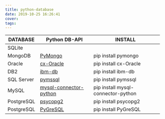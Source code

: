 ```yaml
---
title: python-database
date: 2019-10-25 16:26:41
cover:
tags:
---
```


DATABASE | Python DB-API | INSTALL 
-|-|-
SQLite |
MongoDB | [PyMongo](https://api.mongodb.com/python/current) | pip install pymongo
Oracle | [cx-Oracle](https://oracle.github.io/python-cx_Oracle/) | pip install cx-Oracle
DB2 | [ibm-db](https://github.com/ibmdb/python-ibmdb) | pip install ibm-db
SQL Server | [pymssql](https://github.com/pymssql/pymssql) | pip install pymssql
MySQL | [mysql-connector-python](https://dev.mysql.com/doc/connector-python/en/) | pip install mysql-connector-python
PostgreSQL | [psycopg2](http://initd.org/psycopg/docs/) | pip install psycopg2
PostgreSQL | [PyGreSQL](http://www.pygresql.org/contents/index.html) | pip install PyGreSQL
